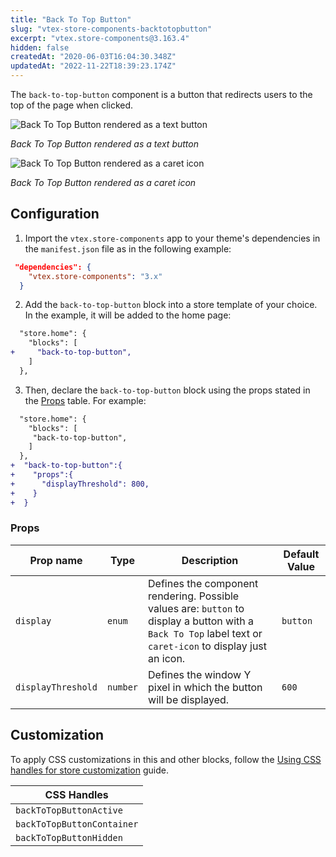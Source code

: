 ```yaml
---
title: "Back To Top Button"
slug: "vtex-store-components-backtotopbutton"
excerpt: "vtex.store-components@3.163.4"
hidden: false
createdAt: "2020-06-03T16:04:30.348Z"
updatedAt: "2022-11-22T18:39:23.174Z"
---
```

The `back-to-top-button` component is a button that redirects users to the top of the page when clicked.

![Back To Top Button rendered as a text button](https://cdn.jsdelivr.net/gh/vtexdocs/dev-portal-content@main/images/vtex-store-components-backtotopbutton-0.png)

_Back To Top Button rendered as a text button_

![Back To Top Button rendered as a caret icon](https://cdn.jsdelivr.net/gh/vtexdocs/dev-portal-content@main/images/vtex-store-components-backtotopbutton-1.png)

_Back To Top Button rendered as a caret icon_

## Configuration

1. Import the `vtex.store-components` app to your theme's dependencies in the `manifest.json` file as in the following example:

```json
 "dependencies": {
    "vtex.store-components": "3.x"
  }
```

2. Add the `back-to-top-button` block into a store template of your choice. In the example, it will be added to the home page:

```diff
  "store.home": {
    "blocks": [
+     "back-to-top-button",
    ]
  },
```

3. Then, declare the `back-to-top-button` block using the props stated in the [Props](#props) table. For example:

```diff
  "store.home": {
    "blocks": [
     "back-to-top-button",
    ]
  },
+  "back-to-top-button":{
+    "props":{
+      "displayThreshold": 800,
+    }
+  }
```

### Props

| Prop name          | Type     | Description                                                                                                                                                 | Default Value |
| ------------------ | -------- | ----------------------------------------------------------------------------------------------------------------------------------------------------------- | ------------- |
| `display`          | `enum`   | Defines the component rendering. Possible values are: `button` to display a button with a `Back To Top` label text or `caret-icon` to display just an icon. | `button`      |
| `displayThreshold` | `number` | Defines the window Y pixel in which the button will be displayed.                                                                                           | `600`         |

## Customization

To apply CSS customizations in this and other blocks, follow the [Using CSS handles for store customization](https://developers.vtex.com/vtex-developer-docs/docs/vtex-io-documentation-using-css-handles-for-store-customization) guide.

| CSS Handles                |
| -------------------------- |
| `backToTopButtonActive`    |
| `backToTopButtonContainer` |
| `backToTopButtonHidden`    |